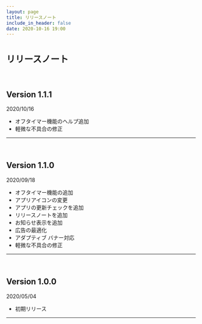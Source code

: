 ```yaml
---
layout: page
title: リリースノート
include_in_header: false
date: 2020-10-16 19:00
---
```


# `リリースノート`
<br>

## **Version 1.1.1**
2020/10/16
- オフタイマー機能のヘルプ追加
- 軽微な不具合の修正
---
<br>

## **Version 1.1.0**
2020/09/18
- オフタイマー機能の追加
- アプリアイコンの変更
- アプリの更新チェックを追加
- リリースノートを追加
- お知らせ表示を追加
- 広告の最適化
- アダプティブ バナー対応
- 軽微な不具合の修正
---
<br>

## **Version 1.0.0**
2020/05/04
- 初期リリース
---
<br>